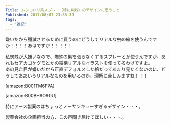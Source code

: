 ```yaml
---
Title: ムシコロリ系スプレー（特に蜘蛛）のデザインに思うこと
Published: 2017/08/07 23:35:39
Tags:
  - "雑記"
---
```

嫌いだから殲滅させるために買うのにどうしてリアルな虫の絵を使うんですか！！！！あほですか！！！！！  


私蜘蛛が大嫌いなので、蜘蛛の巣を張らなくするスプレーとか使うんですが、あれもセアカゴケグモとかの結構リアルなイラストを使ってるわけですよ。  
あの見た目が嫌いだから正直デフォルメした絵だってあまり見たくないのに、どうしてああいうリアルなものを用いるのか。理解に苦しみますね！！！  

[amazon:B001TM6F7A]

[amazon:B00BH9O90U]

特にアース製薬のはちょっとノーサンキューすぎるデザイン・・・。  

製薬会社の企画担当の方、この声聞き届けてほしい・・・。  